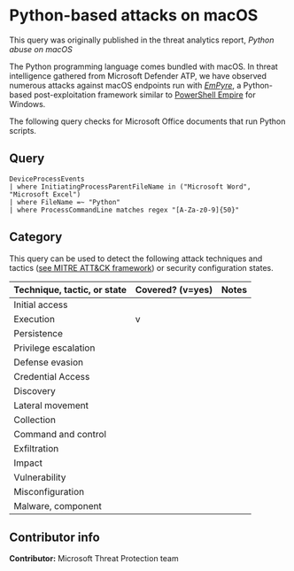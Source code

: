 # Python-based attacks on macOS

This query was originally published in the threat analytics report, *Python abuse on macOS*

The Python programming language comes bundled with macOS. In threat intelligence gathered from Microsoft Defender ATP, we have observed numerous attacks against macOS endpoints run with *[EmPyre](https://github.com/EmpireProject/EmPyre)*, a Python-based post-exploitation framework similar to [PowerShell Empire](https://www.powershellempire.com/) for Windows.

The following query checks for Microsoft Office documents that run Python scripts.

## Query

```Kusto
DeviceProcessEvents
| where InitiatingProcessParentFileName in ("Microsoft Word", "Microsoft Excel")
| where FileName =~ "Python"
| where ProcessCommandLine matches regex "[A-Za-z0-9]{50}"
```

## Category

This query can be used to detect the following attack techniques and tactics ([see MITRE ATT&CK framework](https://attack.mitre.org/)) or security configuration states.

| Technique, tactic, or state | Covered? (v=yes) | Notes |
|-|-|-|
| Initial access |  |  |
| Execution | v |  |
| Persistence |  |  |
| Privilege escalation |  |  |
| Defense evasion |  |  |
| Credential Access |  |  |
| Discovery |  |  |
| Lateral movement |  |  |
| Collection |  |  |
| Command and control |  |  |
| Exfiltration |  |  |
| Impact |  |  |
| Vulnerability |  |  |
| Misconfiguration |  |  |
| Malware, component |  |  |

## Contributor info

**Contributor:** Microsoft Threat Protection team
